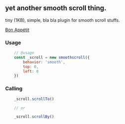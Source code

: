 ## yet another smooth scroll thing.

tiny (1KB), simple, bla bla plugin for smooth scroll stuffs.

[Bon Appétit](https://www.youtube.com/watch?v=dPI-mRFEIH0)


### Usage
````javascript
    // @usage
    const _scroll = new smoothscroll({
        behavior: 'smooth',
        top: 0,
        left: 0
    })
````

### Calling
````javascript
    _scroll.scrollTo()

    // or

    _scroll.scrollBy()
````
